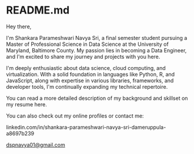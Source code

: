 # README.md
Hey there,

I'm Shankara Parameshwari Navya Sri, a final semester student pursuing a Master of Professional Science in Data Science at the University of Maryland, Baltimore County. My passion lies in becoming a Data Engineer, and I'm excited to share my journey and projects with you here.


I'm deeply enthusiastic about data science, cloud computing, and virtualization. With a solid foundation in languages like Python, R, and JavaScript, along with expertise in various libraries, frameworks, and developer tools, I'm continually expanding my technical repertoire.

You can read a more detailed description of my background and skillset on my resume here.

You can also check out my online profiles or contact me:

linkedin.com/in/shankara-parameshwari-navya-sri-dameruppula-a8697b239

dspnavya01@gmail.com
